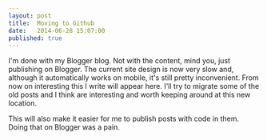```yaml
---
layout: post
title:  Moving to Github
date:   2014-06-28 15:07:00
published: true
---
```


I'm done with my Blogger blog. Not with the content, mind you, just publishing on Blogger. The current site design is now very slow and, although it automatically works on mobile, it's still pretty inconvenient. From now on interesting this I write will appear here. I'll try to migrate some of the old posts and I think are interesting and worth keeping around at this new location.

This will also make it easier for me to publish posts with code in them. Doing that on Blogger was a pain.

